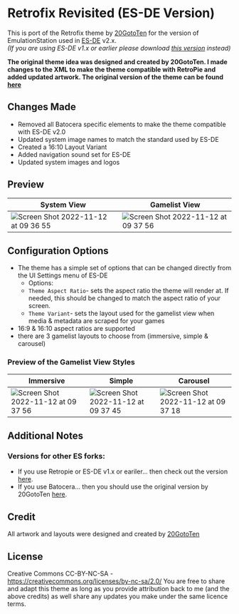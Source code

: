 # Retrofix Revisited (ES-DE Version)
This is port of the Retrofix theme by [20GotoTen](https://github.com/20GotoTen) for the version of EmulationStation used in [ES-DE](https://es-de.org/) v2.x.  
*(If you are using ES-DE v1.x or earlier please download [this version](https://github.com/anthonycaccese/retrofix-revisited-retropie) instead)*  

**The original theme idea was designed and created by 20GotoTen.  I made changes to the XML to make the theme compatible with RetroPie and added updated artwork. The original version of the theme can be found [here](https://github.com/20GotoTen/es-theme-retrofix)**

## Changes Made

- Removed all Batocera specific elements to make the theme compatible with ES-DE v2.0
- Updated system image names to match the standard used by ES-DE
- Created a 16:10 Layout Variant
- Added navigation sound set for ES-DE
- Updated system images and logos

## **Preview**

| System View | Gamelist View |
|----|----|
| ![Screen Shot 2022-11-12 at 09 36 55](https://user-images.githubusercontent.com/1454947/201479307-5fb850f5-f8bc-458b-9707-2f5519b5d612.png) | ![Screen Shot 2022-11-12 at 09 37 56](https://user-images.githubusercontent.com/1454947/201479317-7710cb37-f1cf-4c1a-81b4-229c938e3c99.png) | 

## **Configuration Options**

- The theme has a simple set of options that can be changed directly from the UI Settings menu of ES-DE 
   - Options:
   - `Theme Aspect Ratio`- sets the aspect ratio the theme will render at. If needed, this should be changed to match the aspect ratio of your screen.
   - `Theme Variant`- sets the layout used for the gamelist view when media & metadata are scraped for your games
- 16:9 & 16:10 aspect ratios are supported
- there are 3 gamelist layouts to choose from (immersive, simple & carousel)

### Preview of the Gamelist View Styles

| Immersive | Simple | Carousel |
|----|----|----|
| ![Screen Shot 2022-11-12 at 09 37 56](https://user-images.githubusercontent.com/1454947/201479317-7710cb37-f1cf-4c1a-81b4-229c938e3c99.png) | ![Screen Shot 2022-11-12 at 09 37 45](https://user-images.githubusercontent.com/1454947/201479373-9135d152-c027-4823-b2ee-694f6785020f.png) | ![Screen Shot 2022-11-12 at 09 37 18](https://user-images.githubusercontent.com/1454947/201479381-d49ac4fc-3653-47e1-a4a2-638de897fada.png) |

## **Additional Notes**

### Versions for other ES forks:
* If you use Retropie or ES-DE v1.x or eariler... then check out the version [here](https://github.com/anthonycaccese/retrofix-revisited-retropie).
* If you use Batocera... then you should use the original version by 20GotoTen [here](https://github.com/20GotoTen/es-theme-retrofix).

## **Credit**
All artwork and layouts were designed and created by [20GotoTen](https://github.com/20GotoTen)

## **License**
Creative Commons CC-BY-NC-SA - https://creativecommons.org/licenses/by-nc-sa/2.0/
You are free to share and adapt this theme as long as you provide attribution back to me (and the above credits) as well share any updates you make under the same licence terms.
